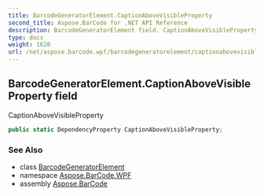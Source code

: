 ```yaml
---
title: BarcodeGeneratorElement.CaptionAboveVisibleProperty
second_title: Aspose.BarCode for .NET API Reference
description: BarcodeGeneratorElement field. CaptionAboveVisibleProperty
type: docs
weight: 1620
url: /net/aspose.barcode.wpf/barcodegeneratorelement/captionabovevisibleproperty/
---
```

## BarcodeGeneratorElement.CaptionAboveVisibleProperty field

CaptionAboveVisibleProperty

```csharp
public static DependencyProperty CaptionAboveVisibleProperty;
```

### See Also

* class [BarcodeGeneratorElement](../)
* namespace [Aspose.BarCode.WPF](../../barcodegeneratorelement/)
* assembly [Aspose.BarCode](../../../)


